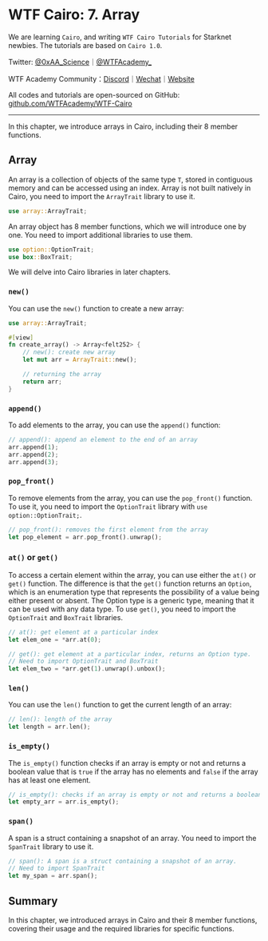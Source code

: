 # WTF Cairo: 7. Array

We are learning `Cairo`, and writing `WTF Cairo Tutorials` for Starknet newbies. The tutorials are based on `Cairo 1.0`.

Twitter: [@0xAA_Science](https://twitter.com/0xAA_Science)｜[@WTFAcademy_](https://twitter.com/WTFAcademy_)

WTF Academy Community：[Discord](https://discord.wtf.academy)｜[Wechat](https://docs.google.com/forms/d/e/1FAIpQLSe4KGT8Sh6sJ7hedQRuIYirOoZK_85miz3dw7vA1-YjodgJ-A/viewform?usp=sf_link)｜[Website](https://wtf.academy)

All codes and tutorials are open-sourced on GitHub: [github.com/WTFAcademy/WTF-Cairo](https://github.com/WTFAcademy/WTF-Cairo)

---

In this chapter, we introduce arrays in Cairo, including their 8 member functions.

## Array

An array is a collection of objects of the same type `T`, stored in contiguous memory and can be accessed using an index. Array is not built natively in Cairo, you need to import the `ArrayTrait` library to use it.

```rust
use array::ArrayTrait;
```

An array object has 8 member functions, which we will introduce one by one. You need to import additional libraries to use them.

```rust
use option::OptionTrait;
use box::BoxTrait;
```

We will delve into Cairo libraries in later chapters.

### `new()`
You can use the `new()` function to create a new array:

```rust
use array::ArrayTrait;

#[view]
fn create_array() -> Array<felt252> {
    // new(): create new array
    let mut arr = ArrayTrait::new();

    // returning the array
    return arr;
}
```

### `append()`

To add elements to the array, you can use the `append()` function:

```rust
// append(): append an element to the end of an array
arr.append(1);
arr.append(2);
arr.append(3);
```

### `pop_front()`
To remove elements from the array, you can use the `pop_front()` function. To use it, you need to import the `OptionTrait` library with `use option::OptionTrait;`.

```rust
// pop_front(): removes the first element from the array 
let pop_element = arr.pop_front().unwrap();
```

### `at()` or `get()`

To access a certain element within the array, you can use either the `at()` or `get()` function. The difference is that the `get()` function returns an `Option`, which is an enumeration type that represents the possibility of a value being either present or absent. The Option type is a generic type, meaning that it can be used with any data type. To use `get()`, you need to import the `OptionTrait` and `BoxTrait` libraries.

```rust
// at(): get element at a particular index
let elem_one = *arr.at(0);

// get(): get element at a particular index, returns an Option type.
// Need to import OptionTrait and BoxTrait
let elem_two = *arr.get(1).unwrap().unbox();
```

### `len()`
You can use the `len()` function to get the current length of an array:

```rust
// len(): length of the array
let length = arr.len();
```

### `is_empty()`
The `is_empty()` function checks if an array is empty or not and returns a boolean value that is `true` if the array has no elements and `false` if the array has at least one element.

```rust
// is_empty(): checks if an array is empty or not and returns a boolean value
let empty_arr = arr.is_empty();
```

### `span()`
A span is a struct containing a snapshot of an array. You need to import the `SpanTrait` library to use it.

```rust
// span(): A span is a struct containing a snapshot of an array. 
// Need to import SpanTrait
let my_span = arr.span();
```

## Summary

In this chapter, we introduced arrays in Cairo and their 8 member functions, covering their usage and the required libraries for specific functions.